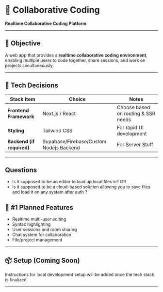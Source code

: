 # 🧩 Collaborative Coding

**Realtime Collaborative Coding Platform**

---

## 🎯 Objective

A web app that provides a **realtime collaborative coding environment**, enabling multiple users to code together, share sessions, and work on projects simultaneously.

---

## 🧠 Tech Decisions

| Stack Item             | Choice             | Notes                                                                                    |
| ---------------------- | ------------------ | ---------------------------------------------------------------------------------------- |
| **Frontend Framework** | Next.js / React    | Choose based on routing & SSR needs                                                      |
| **Styling**            | Tailwind CSS       | For rapid UI development                                                                 |
| **Backend (if required)** | Supabase/Firebase/Custom Nodejs Backend | For Server Stuff |

---

## Questions
* Is it supposed to be an editor to load up local files in?
  OR
* Is it supposed to be a cloud-based solution allowing you to save files and load it on any system after auth ?
  


## 🚀 #1 Planned Features

* Realtime multi-user editing
* Syntax highlighting
* User sessions and room sharing
* Chat system for collaboration
* File/project management

---

## 📦 Setup (Coming Soon)

Instructions for local development setup will be added once the tech stack is finalized.

---

